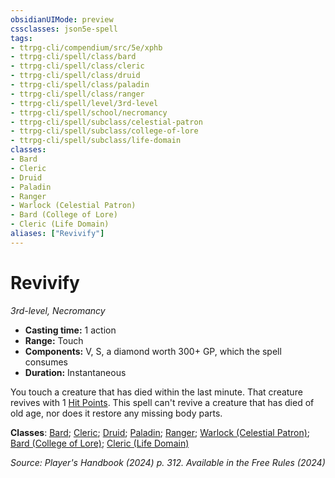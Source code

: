 ```yaml
---
obsidianUIMode: preview
cssclasses: json5e-spell
tags:
- ttrpg-cli/compendium/src/5e/xphb
- ttrpg-cli/spell/class/bard
- ttrpg-cli/spell/class/cleric
- ttrpg-cli/spell/class/druid
- ttrpg-cli/spell/class/paladin
- ttrpg-cli/spell/class/ranger
- ttrpg-cli/spell/level/3rd-level
- ttrpg-cli/spell/school/necromancy
- ttrpg-cli/spell/subclass/celestial-patron
- ttrpg-cli/spell/subclass/college-of-lore
- ttrpg-cli/spell/subclass/life-domain
classes:
- Bard
- Cleric
- Druid
- Paladin
- Ranger
- Warlock (Celestial Patron)
- Bard (College of Lore)
- Cleric (Life Domain)
aliases: ["Revivify"]
---
```

# Revivify
*3rd-level, Necromancy*  


- **Casting time:** 1 action
- **Range:** Touch
- **Components:** V, S, a diamond worth 300+ GP, which the spell consumes
- **Duration:** Instantaneous

You touch a creature that has died within the last minute. That creature revives with 1 [Hit Points](3-Mechanics/CLI/rules/variant-rules/hit-points-xphb.md). This spell can't revive a creature that has died of old age, nor does it restore any missing body parts.

**Classes**: [Bard](list-spells-classes-bard); [Cleric](list-spells-classes-cleric); [Druid](list-spells-classes-druid); [Paladin](list-spells-classes-paladin); [Ranger](list-spells-classes-ranger); [Warlock (Celestial Patron)](list-spells-classes-warlock-xphb-celestial-patron-xphb); [Bard (College of Lore)](list-spells-classes-bard-xphb-college-of-lore-xphb); [Cleric (Life Domain)](list-spells-classes-cleric-xphb-life-domain-xphb)

*Source: Player's Handbook (2024) p. 312. Available in the Free Rules (2024)*